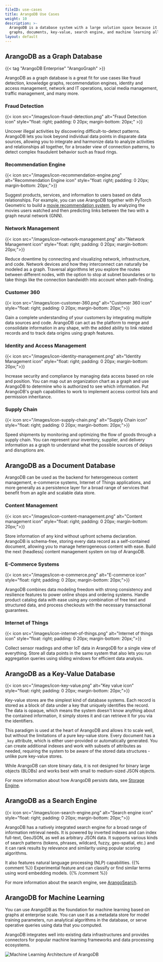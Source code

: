 ```yaml
---
fileID: use-cases
title: ArangoDB Use Cases
weight: 10
description: >-
  ArangoDB is a database system with a large solution space because it combines
  graphs, documents, key-value, search engine, and machine learning all in one
layout: default
---
```

## ArangoDB as a Graph Database

{{< tag "ArangoDB Enterprise" "ArangoGraph" >}}

ArangoDB as a graph database is a great fit for use cases like fraud detection,
knowledge graphs, recommendation engines, identity and access management,
network and IT operations, social media management, traffic management, and many
more.


### Fraud Detection

{{< icon src="/images/icon-fraud-detection.png" alt="Fraud Detection icon" style="float: right; padding: 0 20px; margin-bottom: 20px;" >}}

Uncover illegal activities by discovering difficult-to-detect patterns.
ArangoDB lets you look beyond individual data points in disparate data sources,
allowing you to integrate and harmonize data to analyze activities and
relationships all together, for a broader view of connection patterns, to detect
complex fraudulent behavior such as fraud rings.

### Recommendation Engine


{{< icon src="/images/icon-recommendation-engine.png" alt="Recommendation Engine icon" style="float: right; padding: 0 20px; margin-bottom: 20px;">}}

Suggest products, services, and information to users based on data relationships.
For example, you can use ArangoDB together with PyTorch Geometric to build a
[movie recommendation system](https://www.arangodb.com/2022/04/integrate-arangodb-with-pytorch-geometric-to-build-recommendation-systems/),
by analyzing the movies users watched and then predicting links between the two
with a graph neural network (GNN).

### Network Management


{{< icon src="/images/icon-network-management.png" alt="Network Management icon" style="float: right; padding: 0 20px; margin-bottom: 20px;">}}

Reduce downtime by connecting and visualizing network, infrastructure, and code.
Network devices and how they interconnect can naturally be modeled as a graph.
Traversal algorithms let you explore the routes between different nodes, with the
option to stop at subnet boundaries or to take things like the connection
bandwidth into account when path-finding.

### Customer 360


{{< icon src="/images/icon-customer-360.png" alt="Customer 360 icon" style="float: right; padding: 0 20px; margin-bottom: 20px;">}}

Gain a complete understanding of your customers by integrating multiple data
sources and code. ArangoDB can act as the platform to merge and consolidate
information in any shape, with the added ability to link related records and to
track data origins using graph features.

### Identity and Access Management


{{< icon src="/images/icon-identity-management.png" alt="Identity Management icon" style="float: right; padding: 0 20px; margin-bottom: 20px;">}}

Increase security and compliance by managing data access based on role and
position. You can map out an organization chart as a graph and use ArangoDB to
determine who is authorized to see which information. Put ArangoDB's graph
capabilities to work to implement access control lists and permission
inheritance.

### Supply Chain


{{< icon src="/images/icon-supply-chain.png" alt="Supply Chain icon" style="float: right; padding: 0 20px; margin-bottom: 20px;">}}

Speed shipments by monitoring and optimizing the flow of goods through a
supply chain. You can represent your inventory, supplier, and delivery
information as a graph to understand what the possible sources of delays and
disruptions are.

## ArangoDB as a Document Database


ArangoDB can be used as the backend for heterogeneous content management,
e-commerce systems, Internet of Things applications, and more generally as a
persistence layer for a broad range of services that benefit from an agile
and scalable data store.

### Content Management


{{< icon src="/images/icon-content-management.png" alt="Content management icon" style="float: right; padding: 0 20px; margin-bottom: 20px;">}}

Store information of any kind without upfront schema declaration. ArangoDB is
schema-free, storing every data record as a self-contained document, allowing
you to manage heterogeneous content with ease. Build the next (headless)
content management system on top of ArangoDB.

### E-Commerce Systems


{{< icon src="/images/icon-e-commerce.png" alt="E-commerce icon" style="float: right; padding: 0 20px; margin-bottom: 20px;">}}

ArangoDB combines data modeling freedom with strong consistency and resilience
features to power online shops and ordering systems. Handle product catalog data
with ease using any combination of free text and structured data, and process
checkouts with the necessary transactional guarantees.

### Internet of Things


{{< icon src="/images/icon-internet-of-things.png" alt="Internet of things icon" style="float: right; padding: 0 20px; margin-bottom: 20px;">}}

Collect sensor readings and other IoT data in ArangoDB for a single view of
everything. Store all data points in the same system that also lets you run
aggregation queries using sliding windows for efficient data analysis.

## ArangoDB as a Key-Value Database


{{< icon src="/images/icon-key-value.png" alt="Key value icon" style="float: right; padding: 0 20px; margin-bottom: 20px;">}}

Key-value stores are the simplest kind of database systems. Each record is
stored as a block of data under a key that uniquely identifies the record.
The data is opaque, which means the system doesn't know anything about the
contained information, it simply stores it and can retrieve it for you via
the identifiers.

This paradigm is used at the heart of ArangoDB and allows it to scale well,
but without the limitations of a pure key-value store. Every document has a
`_key` attribute, which is either user-provided or automatically generated.
You can create additional indexes and work with subsets of attributes as
needed, requiring the system to be aware of the stored data structures - unlike
pure key-value stores.

While ArangoDB can store binary data, it is not designed for
binary large objects (BLOBs) and works best with small to medium-sized
JSON objects.

For more information about how ArangoDB persists data, see
[Storage Engine](../architecture/architecture-storage-engines).

## ArangoDB as a Search Engine


{{< icon src="/images/icon-search-engine.png" alt="Search engine icon" style="float: right; padding: 0 20px; margin-bottom: 20px;">}}

ArangoDB has a natively integrated search engine for a broad range of
information retrieval needs. It is powered by inverted indexes and can index
full-text, GeoJSON, as well as arbitrary JSON data. It supports various
kinds of search patterns (tokens, phrases, wildcard, fuzzy, geo-spatial, etc.)
and it can rank results by relevance and similarity using popular
scoring algorithms.

It also features natural language processing (NLP) capabilities.
{{% comment %}} Experimental feature
and can classify or find similar terms using word embedding models.
{{% /comment %}}

For more information about the search engine, see [ArangoSearch](../indexing/arangosearch/).

## ArangoDB for Machine Learning


You can use ArangoDB as the foundation for machine learning based on graphs
at enterprise scale. You can use it as a metadata store for model training
parameters, run analytical algorithms in the database, or serve operative
queries using data that you computed.

ArangoDB integrates well into existing data infrastructures and provides
connectors for popular machine learning frameworks and data processing
ecosystems.

![Machine Learning Architecture of ArangoDB](/images/machine-learning-architecture.png)
